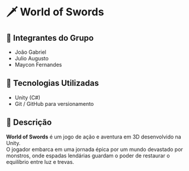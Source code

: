 # 🗡️ World of Swords

## 👥 Integrantes do Grupo
- João Gabriel  
- Julio Augusto  
- Maycon Fernandes  

## 🧰 Tecnologias Utilizadas
- Unity (C#)  
- Git / GitHub para versionamento  

## 📝 Descrição
**World of Swords** é um jogo de ação e aventura em 3D desenvolvido na Unity.  
O jogador embarca em uma jornada épica por um mundo devastado por monstros, onde espadas lendárias guardam o poder de restaurar o equilíbrio entre luz e trevas.


